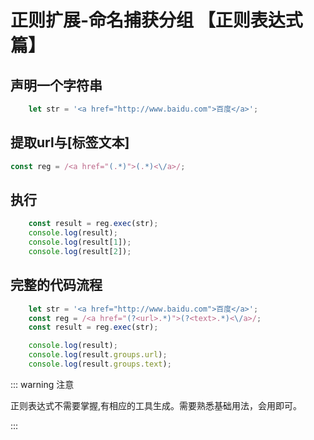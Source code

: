 # 正则扩展-命名捕获分组 【正则表达式篇】

## 声明一个字符串

```js
    let str = '<a href="http://www.baidu.com">百度</a>';
```

## 提取url与[标签文本]

```js
const reg = /<a href="(.*)">(.*)<\/a>/;
```

## 执行

```js
    const result = reg.exec(str);
    console.log(result);
    console.log(result[1]);
    console.log(result[2]);
```

## 完整的代码流程

```js
    let str = '<a href="http://www.baidu.com">百度</a>';
    const reg = /<a href="(?<url>.*)">(?<text>.*)<\/a>/;
    const result = reg.exec(str);

    console.log(result);
    console.log(result.groups.url);
    console.log(result.groups.text);
```

::: warning 注意

正则表达式不需要掌握,有相应的工具生成。需要熟悉基础用法，会用即可。

:::